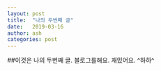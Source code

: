 ```yaml
---
layout: post
title:  "나의 두번째 글"
date:   2019-03-16	
author: ash
categories: post
---
```


##이것은 나의 두번째 글.
블로그를해요.
재밌어요.
^하하^


